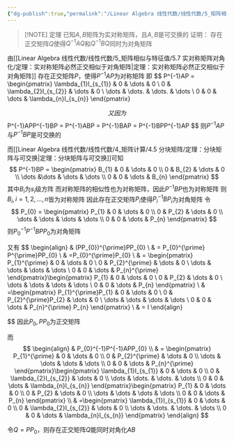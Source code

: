 ```yaml
---
{"dg-publish":true,"permalink":"/Linear Algebra 线性代数/线性代数/5_矩阵相似与特征值/5.7 实对称矩阵对角化/定理：可交换对称矩阵可同时正交对角化/","tags":["定理","线代"]}
---
```



> [!NOTE] 定理
> 已知$A,B$矩阵为实对称矩阵，且$A,B$是可交换的
> 证明：
> 存在正交矩阵$Q$使得$Q^{-1}AQ$和$Q^{-1}BQ$同时为对角矩阵

由[[Linear Algebra 线性代数/线性代数/5_矩阵相似与特征值/5.7 实对称矩阵对角化/定理：实对称矩阵必然正交相似于对角矩阵\|定理：实对称矩阵必然正交相似于对角矩阵]]
存在正交矩阵$P$，使得$P^{-1}AP$为对称矩阵
即
$$
P^{-1}AP = \begin{pmatrix}
\lambda_{1}I_{s_{1}} & 0 & \dots & 0 \\
0 & \lambda_{2}I_{s_{2}} & \dots & 0 \\
\dots & \dots. & \dots. & \dots \\
0 & 0 & \dots & \lambda_{n}I_{s_{n}}
\end{pmatrix}

$$
又因为
$$
P^{-1}APP^{-1}BP = P^{-1}ABP = P^{-1}BAP = P^{-1}BPP^{-1}AP
$$
则$P^{-1}AP$与$P^{-1}BP$是可交换的

而[[Linear Algebra 线性代数/线性代数/4_矩阵计算/4.5 分块矩阵/定理：分块矩阵与可交换\|定理：分块矩阵与可交换]]可知
$$
P^{-1}BP = \begin{pmatrix}
B_{1} & 0 & \dots & 0 \\
0 & B_{2} & \dots & 0 \\
\dots &\dots & \dots & \dots \\
0 & 0 & \dots & B_{n}
\end{pmatrix}
$$
其中$B_{i}$为$s_{i}$级方阵
而对称矩阵的相似性也为对称矩阵，因此$P^{-1}BP$也为对称矩阵
则$B_{i},i=1,2,\dots,n$皆为对称矩阵
因此存在正交矩阵$P_{i}$使得$P^{-1}_{i}BP_{i}$为对角矩阵
令
$$
P_{0} = \begin{pmatrix}
P_{1} & 0 & \dots & 0 \\
0 & P_{2} & \dots & 0 \\
\dots & \dots & \dots & \dots \\
0 & 0 & \dots & P_{n}
\end{pmatrix}
$$
则$P_{0}^{-1}P^{-1}BPP_{0}$为对角矩阵

又有
$$
\begin{align} 
 & (PP_{0})^{\prime}PP_{0}   \\
 & = P_{0}^{\prime} P^{\prime}PP_{0} \\
 & =P_{0}^{\prime}P_{0}   \\
& =  \begin{pmatrix}
P_{1}^{\prime}  & 0 & \dots & 0 \\
0 & P_{2}^{\prime}  & \dots & 0 \\
\dots & \dots & \dots & \dots \\
0 & 0 & \dots & P_{n}^{\prime} 
\end{pmatrix}\begin{pmatrix}
P_{1} & 0 & \dots & 0 \\
0 & P_{2} & \dots & 0 \\
\dots & \dots & \dots & \dots \\
0 & 0 & \dots & P_{n}
\end{pmatrix} \\
  & =\begin{pmatrix}
P_{1}^{\prime}P_{1}  & 0 & \dots & 0 \\
0 & P_{2}^{\prime}P_{2}  & \dots & 0 \\
\dots & \dots & \dots & \dots \\
0 & 0 & \dots & P_{n}^{\prime} P_{n}
\end{pmatrix}  \\
 & = I
\end{align}

$$
因此$P_{0} , PP_{0}$为正交矩阵

而
$$
\begin{align}
 & P_{0}^{-1}P^{-1}APP_{0}  \\
 & = \begin{pmatrix}
P_{1}^{\prime}  & 0 & \dots & 0 \\
0 & P_{2}^{\prime}  & \dots & 0 \\
\dots & \dots & \dots & \dots \\
0 & 0 & \dots & P_{n}^{\prime} 
\end{pmatrix}\begin{pmatrix}
\lambda_{1}I_{s_{1}} & 0 & \dots & 0 \\
0 & \lambda_{2}I_{s_{2}} & \dots & 0 \\
\dots & \dots. & \dots. & \dots \\
0 & 0 & \dots & \lambda_{n}I_{s_{n}}
\end{pmatrix}\begin{pmatrix}
P_{1} & 0 & \dots & 0 \\
0 & P_{2} & \dots & 0 \\
\dots & \dots & \dots & \dots \\
0 & 0 & \dots & P_{n}
\end{pmatrix}  \\
 & =\begin{pmatrix}
\lambda_{1}I_{s_{1}} & 0 & \dots & 0 \\
0 & \lambda_{2}I_{s_{2}} & \dots & 0 \\
\dots & \dots. & \dots. & \dots \\
0 & 0 & \dots & \lambda_{n}I_{s_{n}}
\end{pmatrix}
\end{align}
$$


令$Q=PP_{0}$，则存在正交矩阵$Q$能同时对角化$AB$
